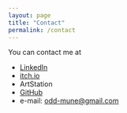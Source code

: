 ```yaml
---
layout: page
title: "Contact"
permalink: /contact
---
```


You can contact me at

* [LinkedIn](https://www.linkedin.com/in/oddmune-undefined-7aa125350/)
* [itch.io](https://odd-mune.itch.io/) 
* ArtStation
* [GitHub](https://github.com/odd-mune)
* e-mail: odd-mune@gmail.com

